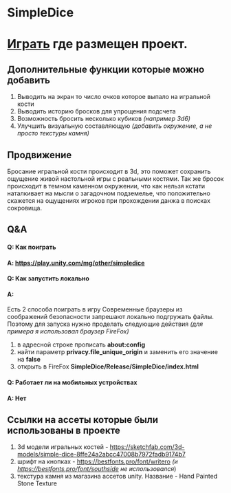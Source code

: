 # SimpleDice
# [Играть](https://play.unity.com/mg/other/simpledice) где размещен проект.
## Дополнительные функции которые можно добавить
1. Выводить на экран то число очков которое выпало на игральной кости
2. Выводить историю бросков для упрощения подсчета
3. Возможность бросить несколько кубиков *(например 3d6)*
4. Улучшить визуальную составляющую *(добавить окружение, а не просто текстуры камня)*

## Продвижение
Бросание игральной кости происходит в 3d, это поможет сохранить ощущение живой настольной игры с реальными костями. Так же бросок происходит в темном каменном окружении, что как нельзя кстати наталкивает на мысли о загадочном подземелье, что положительно скажется на ощущениях игроков при прохождении данжа в поисках сокровища.

## Q&A
#### Q: Как поиграть
#### A: https://play.unity.com/mg/other/simpledice
#### Q: Как запустить локально
#### A:
Есть 2 способа поиграть в игру
Современные браузеры из соображений безопасности запрешают локально подгружать файлы. Поэтому для запуска нужно проделать следующие действия *(для примера я использовал браузер FireFox)*
1. в адресной строке прописать **about:config**
2. найти параметр **privacy.file_unique_origin** и заменить его значение на **false**
3. открыть в FireFox **SimpleDice/Release/SimpleDice/index.html**
#### Q: Работает ли на мобильных устройствах
#### A: Нет

## Ссылки на ассеты которые были использованы в проекте
1. 3d модели игральных костей -  https://sketchfab.com/3d-models/simple-dice-8ffe24a2abcc47008b7972fadb9174b7
2. шрифт на кнопках - https://bestfonts.pro/font/writero *(и https://bestfonts.pro/font/southside не использовался*)
3. текстура камня из магазина ассетов unity. Название - Hand Painted Stone Texture
